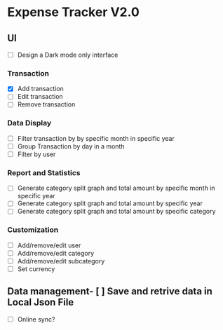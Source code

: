 # Expense Tracker V2.0

## UI
- [ ] Design a Dark mode only interface

### Transaction
- [x] Add transaction  
- [ ] Edit transaction
- [ ] Remove transaction 

### Data Display
- [ ] Filter transaction by by specific month in specific year
- [ ] Group Transaction by day in a month
- [ ] Filter by user

### Report and Statistics
- [ ] Generate category split graph and total amount by specific month in specific year
- [ ] Generate category split graph and total amount by specific year
- [ ] Generate category split graph and total amount by specific category

### Customization
- [ ] Add/remove/edit user
- [ ] Add/remove/edit category
- [ ] Add/remove/edit subcategory
- [ ] Set currency

## Data management- [ ] Save and retrive data in Local Json File 
- [ ] Online sync? 
